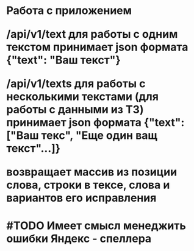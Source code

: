 
 <h1>Работа с приложением

/api/v1/text для работы с одним текстом
принимает json формата {"text": "Ваш текст"}

/api/v1/texts для работы с несколькими текстами (для работы с данными из ТЗ)
принимает json формата {"text": ["Ваш текс", "Еще один ващ текст"...]}

возвращает массив из позиции слова, строки в тексе, слова и вариантов его исправления
<h1>#TODO 
Имеет смысл менеджить ошибки Яндекс - спеллера 
